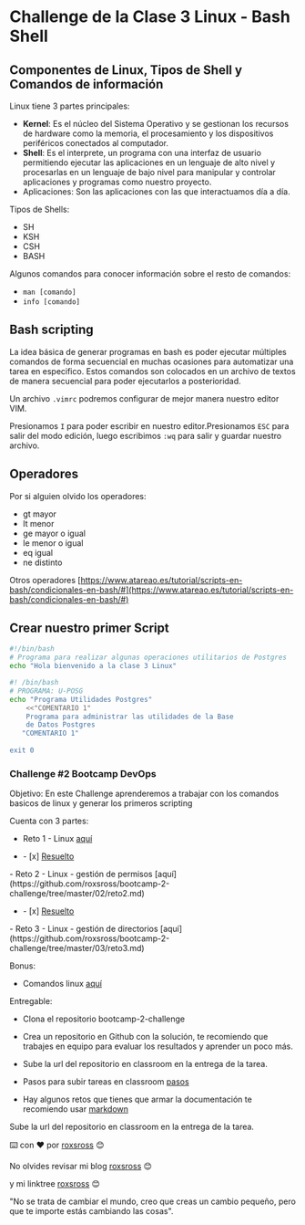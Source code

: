 # Challenge de la Clase 3 Linux - Bash Shell

## ****Componentes de Linux, Tipos de Shell y Comandos de información****

Linux tiene 3 partes principales:

- **Kernel**: Es el núcleo del Sistema Operativo y se gestionan los recursos de hardware como la memoria, el procesamiento y los dispositivos periféricos conectados al computador.
- **Shell**: Es el interprete, un programa con una interfaz de usuario permitiendo ejecutar las aplicaciones en un lenguaje de alto nivel y procesarlas en un lenguaje de bajo nivel para manipular y controlar aplicaciones y programas como nuestro proyecto.
- Aplicaciones: Son las aplicaciones con las que interactuamos día a día.

Tipos de Shells:

- SH
- KSH
- CSH
- BASH

Algunos comandos para conocer información sobre el resto de comandos:

- `man [comando]`
- `info [comando]`

## ****Bash scripting****

La idea básica de generar programas en bash es poder ejecutar múltiples comandos de forma secuencial en muchas ocasiones para automatizar una tarea en especifico. Estos comandos son colocados en un archivo de textos de manera secuencial para poder ejecutarlos a posterioridad.

Un archivo `.vimrc` podremos configurar de mejor manera nuestro editor VIM.

Presionamos `I` para poder escribir en nuestro editor.Presionamos `ESC` para salir del modo edición, luego escribimos `:wq` para salir y guardar nuestro archivo.

## Operadores

Por si alguien olvido los operadores:

- gt mayor
- lt menor
- ge mayor o igual
- le menor o igual
- eq igual
- ne distinto

Otros operadores [https://www.atareao.es/tutorial/scripts-en-bash/condicionales-en-bash/#](https://www.atareao.es/tutorial/scripts-en-bash/condicionales-en-bash/#)

## ****Crear nuestro primer Script****

```bash
#!/bin/bash
# Programa para realizar algunas operaciones utilitarios de Postgres
echo "Hola bienvenido a la clase 3 Linux"
```

```bash
#! /bin/bash
# PROGRAMA: U-POSG
echo "Programa Utilidades Postgres"
    <<"COMENTARIO 1"
    Programa para administrar las utilidades de la Base
    de Datos Postgres
   "COMENTARIO 1"
    
exit 0
```

### Challenge #2 Bootcamp DevOps

Objetivo:
En este Challenge aprenderemos a trabajar con los comandos basicos de linux
y generar los primeros scripting

Cuenta con 3 partes:

- Reto 1 - Linux [aquí](https://github.com/roxsross/bootcamp-2-challenge/tree/master/01/reto1.md)
<ul><li>- [x] <a href=https://github.com/dzarkV/bootcamp-2-challenge/blob/add/lauraRamos/01/reto1.md target=_blank>Resuelto</a></li></ul>
- Reto 2 - Linux - gestión de permisos [aquí](https://github.com/roxsross/bootcamp-2-challenge/tree/master/02/reto2.md)
<ul><li>- [x] <a href=https://github.com/dzarkV/bootcamp-2-challenge/blob/add/lauraRamos/02/reto2.md target=_blank>Resuelto</a></li></ul>
- Reto 3 - Linux - gestión de directorios [aquí](https://github.com/roxsross/bootcamp-2-challenge/tree/master/03/reto3.md)


Bonus:
- Comandos linux [aquí](https://github.com/roxsross/bootcamp-2-challenge/tree/master/bonus/comandos_linux.properties) 

Entregable:

- Clona el repositorio bootcamp-2-challenge

- Crea un repositorio en Github con la solución, te recomiendo que trabajes en equipo para evaluar los resultados y aprender un poco más.

- Sube la url del repositorio en classroom en la entrega de la tarea.

- Pasos para subir tareas en classroom [pasos](https://support.google.com/edu/classroom/answer/6020285?hl=es&co=GENIE.Platform%3DDesktop) 

- Hay algunos retos que tienes que armar la documentación te recomiendo usar [markdown](https://docs.github.com/es/get-started/writing-on-github/getting-started-with-writing-and-formatting-on-github/basic-writing-and-formatting-syntax)

Sube la url del repositorio en classroom en la entrega de la tarea.

⌨️ con ❤️ por [roxsross](https://github.com/roxsross) 😊

No olvides revisar mi blog [roxsross](https://blog.295devops.com) 😊

y mi linktree [roxsross](https://roxs.295devops.com) 😊

"No se trata de cambiar el mundo, creo que creas un cambio pequeño, pero que te importe estás cambiando las cosas".
